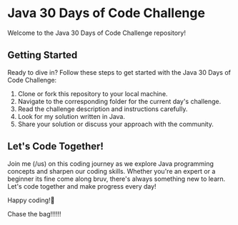# Java 30 Days of Code Challenge

Welcome to the Java 30 Days of Code Challenge repository!

## Getting Started
Ready to dive in? Follow these steps to get started with the Java 30 Days of Code Challenge:
1. Clone or fork this repository to your local machine.
2. Navigate to the corresponding folder for the current day's challenge.
3. Read the challenge description and instructions carefully.
4. Look for my solution written in Java.
5. Share your solution or discuss your approach with the community.

## Let's Code Together!
Join me (/us) on this coding journey as we explore Java programming concepts and sharpen our coding skills. Whether you're an expert or a beginner its fine come along bruv, there's always something new to learn. Let's code together and make progress every day!

Happy coding!🚀

Chase the bag!!!!!!

